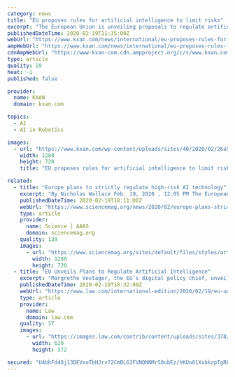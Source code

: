 ```yaml
---
category: news
title: "EU proposes rules for artificial intelligence to limit risks"
excerpt: "The European Union is unveiling proposals to regulate artificial intelligence that call for strict rules and safeguards on risky applications of the emerging technology. The report"
publishedDateTime: 2020-02-19T11:35:00Z
webUrl: "https://www.kxan.com/news/international/eu-proposes-rules-for-artificial-intelligence-to-limit-risks/"
ampWebUrl: "https://www.kxan.com/news/international/eu-proposes-rules-for-artificial-intelligence-to-limit-risks/amp/"
cdnAmpWebUrl: "https://www-kxan-com.cdn.ampproject.org/c/s/www.kxan.com/news/international/eu-proposes-rules-for-artificial-intelligence-to-limit-risks/amp/"
type: article
quality: 59
heat: -1
published: false

provider:
  name: KXAN
  domain: kxan.com

topics:
  - AI
  - AI in Robotics

images:
  - url: "https://www.kxan.com/wp-content/uploads/sites/40/2020/02/26a5d5519fb44b4cbb90a8135709a722.jpg?w=1280&h=720&crop=1"
    width: 1280
    height: 720
    title: "EU proposes rules for artificial intelligence to limit risks"

related:
  - title: "Europe plans to strictly regulate high-risk AI technology"
    excerpt: "By Nicholas Wallace Feb. 19, 2020 , 12:05 PM The European Commission today unveiled its plan to strictly regulate artificial intelligence (AI), distinguishing itself from more freewheeling approaches to the technology in the United States and China."
    publishedDateTime: 2020-02-19T18:11:00Z
    webUrl: "https://www.sciencemag.org/news/2020/02/europe-plans-strictly-regulate-high-risk-ai-technology"
    type: article
    provider:
      name: Science | AAAS
      domain: sciencemag.org
    quality: 139
    images:
      - url: "https://www.sciencemag.org/sites/default/files/styles/article_main_large/public/European_AI_Regulation_1280x720.jpg?itok=OAWMDBz_"
        width: 1280
        height: 720
  - title: "EU Unveils Plans to Regulate Artificial Intelligence"
    excerpt: "Margrethe Vestager, the EU’s digital policy chief, unveiled a strategy for artificial intelligence on Wednesday that aims to boost the use of AI in Europe while addressing concerns about data privacy. “We want every citizen, every employee, every business to stand a fair chance to reap the benefits of digitalization,” she said in a statement."
    publishedDateTime: 2020-02-19T18:32:00Z
    webUrl: "https://www.law.com/international-edition/2020/02/19/eu-unveils-plans-to-regulate-artificial-intelligence/"
    type: article
    provider:
      name: Law
      domain: law.com
    quality: 37
    images:
      - url: "https://images.law.com/contrib/content/uploads/sites/378/2019/04/Artificial-Intelligence-Article-201904091050.jpg"
        width: 620
        height: 372

secured: "U4bhFd48j13DEVxoTbHJrv72CmBL63FVNQNNMrS0ubEz/hKUo01XxbkzpTgRLWrG9NgPApzJUPwNacq+yOMqZvGUBEgzoH9SI0Aeqedv1oXqpc0OE23APPN12dpvRONdKcYG3O5LVUNfOdJwa0WRiL5OJhQ+MbKNW17yyo4L4vh4y0uiknF9igtHB1qvSU6FYnfjISqv27kb+3DPhvQYAXPzbg1/JAaGS8BBhuC4U/YKxHfeP3wnjNpvpmuu79eTq9pzAnNl5ohsof55AHlM77u8hH2tsP4aGBbU8GKE4B0QP58QUkKLbCgU/4Ll7vZm;Gh3GSy7eZ/nVRLSIbtsspA=="
---
```


